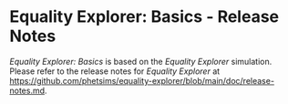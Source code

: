 # Equality Explorer: Basics - Release Notes

_Equality Explorer: Basics_ is based on the _Equality Explorer_ simulation.
Please refer to the release notes for _Equality Explorer_ at
https://github.com/phetsims/equality-explorer/blob/main/doc/release-notes.md.